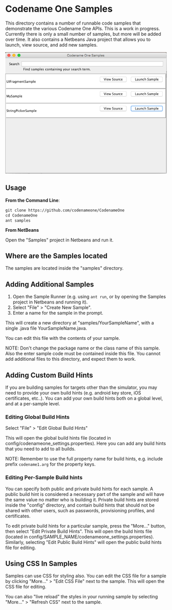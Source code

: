 # Codename One Samples

This directory contains a number of runnable code samples that demonstrate the various Codename One APIs.  This is a work in progress.  Currently there is only a small number of samples, but more will be added over time.  It also contains a Netbeans Java project that allows you to launch, view source, and add new samples.

![SampleRunner](images/screenshot.png)

## Usage

**From the Command Line**:

~~~~
git clone https://github.com/codenameone/CodenameOne
cd CodenameOne
ant samples
~~~~

**From NetBeans**

Open the "Samples" project in Netbeans and run it.

## Where are the Samples located

The samples are located inside the "samples" directory.

## Adding Additional Samples

1. Open the Sample Runner (e.g. using `ant run`, or by opening the Samples project in Netbeans and running it).
2. Select "File" > "Create New Sample".
3. Enter a name for the sample in the prompt.

This will create a new directory at "samples/YourSampleName", with a single .java file YourSampleName.java.

You can edit this file with the contents of your sample.

NOTE:  Don't change the package name or the class name of this sample.  Also the enter sample code must be contained inside this file.  You cannot add additional files to this directory, and expect them to work.

## Adding Custom Build Hints

If you are building samples for targets other than the simulator, you may need to provide your own build hints (e.g. android key store, iOS certificates, etc..).  You can add your own build hints both on a global level, and at a per-sample level.

### Editing Global Build Hints

Select "File" > "Edit Global Build Hints"

This will open the global build hints file (located in config/codenameone_settings.properties).  Here you can add any build hints that you need to add to all builds.  

NOTE: Remember to use the full property name for build hints, e.g. include prefix `codename1.arg` for the property keys.

### Editing Per-Sample Build hints

You can specify both public and private build hints for each sample.  A public build hint is considered a necessary part of the sample and will have the same value no matter who is building it.  Private build hints are stored inside the "config" directory, and contain build hints that should not be shared with other users, such as passwords, provisioning profiles, and certificates.

To edit private build hints for a particular sample, press the "More..." button, then select "Edit Private Build Hints".  This will open the build hints file (located in config/SAMPLE_NAME/codenameone_settings.properties).  Similarly, selecting "Edit Public Build Hints" will open the public build hints file for editing.

## Using CSS In Samples

Samples can use CSS for styling also.  You can edit the CSS file for a sample by clicking "More..." > "Edit CSS File" next to the sample.  This will open the CSS file for editing.

You can also "live reload" the styles in your running sample by selecting "More..." > "Refresh CSS" next to the sample.



